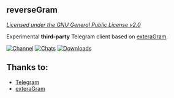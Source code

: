 ## reverseGram
*[Licensed under the GNU General Public License v2.0](https://github.com/Reeversee/reverseGram/blob/main/LICENSE)*

Experimental **third-party** Telegram client based on [exteraGram](https://github.com/exteraSquad/exteraGram).

[![Channel](https://img.shields.io/badge/Channel-Telegram-blue.svg)](https://t.me/reverseGram)
[![Chats](https://img.shields.io/badge/Chats-Telegram-blue.svg)](https://t.me/reeverseChat)
[![Downloads](https://img.shields.io/badge/Download%20at%20-%20Telegram-blue.svg)](https://t.me/reverseGram)

## Thanks to:
- [Telegram](https://github.com/DrKLO/Telegram)
- [exteraGram](https://github.com/exteraSquad/exteraGram)